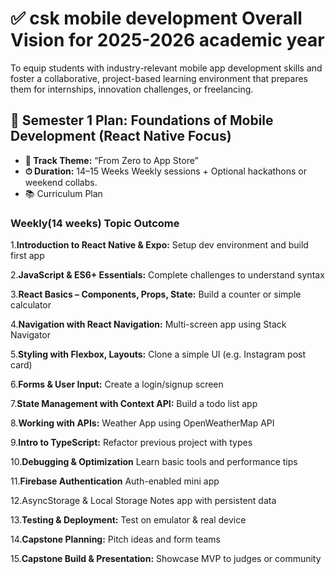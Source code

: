 # ✅ csk mobile development Overall Vision for 2025-2026 academic year

To equip students with industry-relevant mobile app development skills and foster a collaborative, project-based learning environment that prepares them for internships, innovation challenges, or freelancing.

## 📅 Semester 1 Plan: Foundations of Mobile Development (React Native Focus)

- **🧠 Track Theme:** “From Zero to App Store”
- **⏱ Duration:** 14–15 Weeks
Weekly sessions + Optional hackathons or weekend collabs.
- 📚 Curriculum Plan

### Weekly(14 weeks) Topic Outcome

 1.**Introduction to React Native & Expo:**	Setup dev environment and build first app

 2.**JavaScript & ES6+ Essentials:**	Complete challenges to understand syntax

 3.**React Basics – Components, Props, State:** Build a counter or simple calculator

 4.**Navigation with React Navigation:** 	Multi-screen app using Stack Navigator

 5.**Styling with Flexbox, Layouts:**  Clone a simple UI (e.g. Instagram post card)

6.**Forms & User Input:**	Create a login/signup screen

7.**State Management with Context API:** Build a todo list app

8.**Working with APIs:** Weather App using OpenWeatherMap API

9.**Intro to TypeScript:** Refactor previous project with types

10.**Debugging & Optimization** Learn basic tools and performance tips

11.**Firebase Authentication** Auth-enabled mini app

12.AsyncStorage & Local Storage	Notes app with persistent data

13.**Testing & Deployment:** Test on emulator & real device

14.**Capstone Planning:** Pitch ideas and form teams

15.**Capstone Build & Presentation:**  Showcase MVP to judges or community